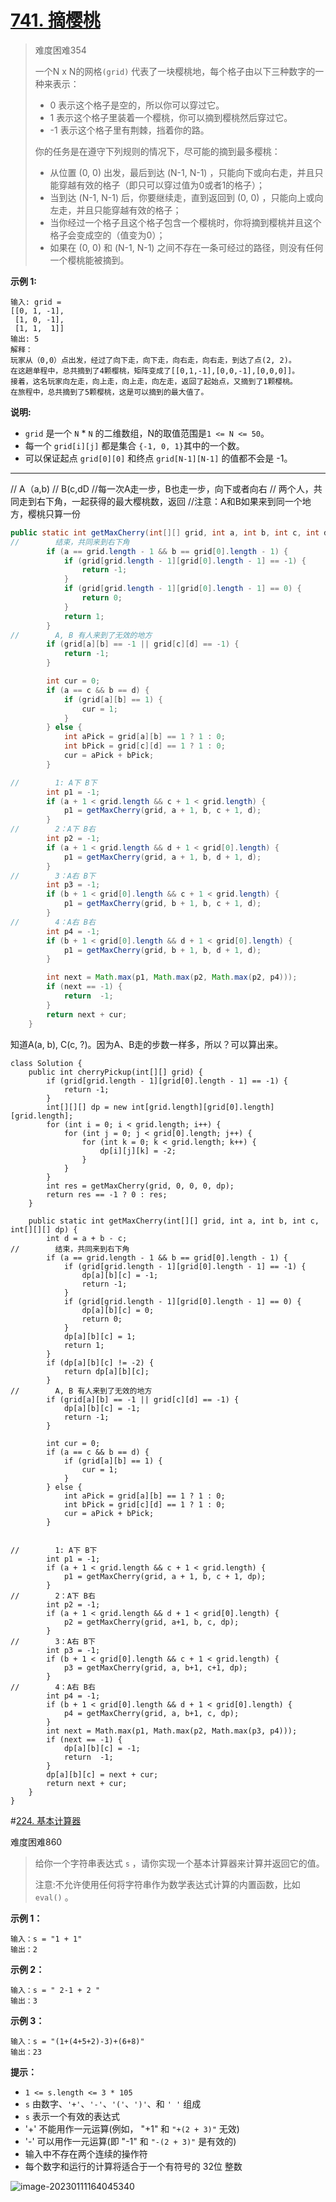 # [741. 摘樱桃](https://leetcode.cn/problems/cherry-pickup/)

> 难度困难354
>
> 一个N x N的网格`(grid)` 代表了一块樱桃地，每个格子由以下三种数字的一种来表示：
>
> - 0 表示这个格子是空的，所以你可以穿过它。
> - 1 表示这个格子里装着一个樱桃，你可以摘到樱桃然后穿过它。
> - -1 表示这个格子里有荆棘，挡着你的路。
>
> 你的任务是在遵守下列规则的情况下，尽可能的摘到最多樱桃：
>
> - 从位置 (0, 0) 出发，最后到达 (N-1, N-1) ，只能向下或向右走，并且只能穿越有效的格子（即只可以穿过值为0或者1的格子）；
> - 当到达 (N-1, N-1) 后，你要继续走，直到返回到 (0, 0) ，只能向上或向左走，并且只能穿越有效的格子；
> - 当你经过一个格子且这个格子包含一个樱桃时，你将摘到樱桃并且这个格子会变成空的（值变为0）；
> - 如果在 (0, 0) 和 (N-1, N-1) 之间不存在一条可经过的路径，则没有任何一个樱桃能被摘到。

**示例 1:**

```
输入: grid =
[[0, 1, -1],
 [1, 0, -1],
 [1, 1,  1]]
输出: 5
解释： 
玩家从（0,0）点出发，经过了向下走，向下走，向右走，向右走，到达了点(2, 2)。
在这趟单程中，总共摘到了4颗樱桃，矩阵变成了[[0,1,-1],[0,0,-1],[0,0,0]]。
接着，这名玩家向左走，向上走，向上走，向左走，返回了起始点，又摘到了1颗樱桃。
在旅程中，总共摘到了5颗樱桃，这是可以摘到的最大值了。
```

**说明:**

- `grid` 是一个 `N` * `N` 的二维数组，N的取值范围是`1 <= N <= 50`。
- 每一个 `grid[i][j]` 都是集合 `{-1, 0, 1}`其中的一个数。
- 可以保证起点 `grid[0][0]` 和终点 `grid[N-1][N-1]` 的值都不会是 -1。

---

// A（a,b)
// B(c,dD
//每一次A走一步，B也走一步，向下或者向右
// 两个人，共同走到右下角，一起获得的最大樱桃数，返回
//注意：A和B如果来到同一个地方，樱桃只算一份

```java
public static int getMaxCherry(int[][] grid, int a, int b, int c, int d) {
//        结束，共同来到右下角
        if (a == grid.length - 1 && b == grid[0].length - 1) {
            if (grid[grid.length - 1][grid[0].length - 1] == -1) {
                return -1;
            }
            if (grid[grid.length - 1][grid[0].length - 1] == 0) {
                return 0;
            }
            return 1;
        }
//        A, B 有人来到了无效的地方
        if (grid[a][b] == -1 || grid[c][d] == -1) {
            return -1;
        }

        int cur = 0;
        if (a == c && b == d) {
            if (grid[a][b] == 1) {
                cur = 1;
            }
        } else {
            int aPick = grid[a][b] == 1 ? 1 : 0;
            int bPick = grid[c][d] == 1 ? 1 : 0;
            cur = aPick + bPick;
        }

//        1: A下 B下
        int p1 = -1;
        if (a + 1 < grid.length && c + 1 < grid.length) {
            p1 = getMaxCherry(grid, a + 1, b, c + 1, d);
        }
//        2：A下 B右
        int p2 = -1;
        if (a + 1 < grid.length && d + 1 < grid[0].length) {
            p1 = getMaxCherry(grid, a + 1, b, d + 1, d);
        }
//        3：A右 B下
        int p3 = -1;
        if (b + 1 < grid[0].length && c + 1 < grid.length) {
            p1 = getMaxCherry(grid, b + 1, b, c + 1, d);
        }
//        4：A右 B右
        int p4 = -1;
        if (b + 1 < grid[0].length && d + 1 < grid[0].length) {
            p1 = getMaxCherry(grid, b + 1, b, d + 1, d);
        }

        int next = Math.max(p1, Math.max(p2, Math.max(p2, p4)));
        if (next == -1) {
            return  -1;
        }
        return next + cur;
    }
```

知道A(a, b), C(c, ?)。因为A、B走的步数一样多，所以？可以算出来。

```
class Solution {
    public int cherryPickup(int[][] grid) {
        if (grid[grid.length - 1][grid[0].length - 1] == -1) {
            return -1;
        }
        int[][][] dp = new int[grid.length][grid[0].length][grid.length];
        for (int i = 0; i < grid.length; i++) {
            for (int j = 0; j < grid[0].length; j++) {
                for (int k = 0; k < grid.length; k++) {
                    dp[i][j][k] = -2;
                }
            }
        }
        int res = getMaxCherry(grid, 0, 0, 0, dp);
        return res == -1 ? 0 : res;
    }

    public static int getMaxCherry(int[][] grid, int a, int b, int c, int[][][] dp) {
        int d = a + b - c;
//        结束，共同来到右下角
        if (a == grid.length - 1 && b == grid[0].length - 1) {
            if (grid[grid.length - 1][grid[0].length - 1] == -1) {
                dp[a][b][c] = -1;
                return -1;
            }
            if (grid[grid.length - 1][grid[0].length - 1] == 0) {
                dp[a][b][c] = 0;
                return 0;
            }
            dp[a][b][c] = 1;
            return 1;
        }
        if (dp[a][b][c] != -2) {
            return dp[a][b][c];
        }
//        A, B 有人来到了无效的地方
        if (grid[a][b] == -1 || grid[c][d] == -1) {
            dp[a][b][c] = -1;
            return -1;
        }

        int cur = 0;
        if (a == c && b == d) {
            if (grid[a][b] == 1) {
                cur = 1;
            }
        } else {
            int aPick = grid[a][b] == 1 ? 1 : 0;
            int bPick = grid[c][d] == 1 ? 1 : 0;
            cur = aPick + bPick;
        }


//        1: A下 B下
        int p1 = -1;
        if (a + 1 < grid.length && c + 1 < grid.length) {
            p1 = getMaxCherry(grid, a + 1, b, c + 1, dp);
        }
//        2：A下 B右
        int p2 = -1;
        if (a + 1 < grid.length && d + 1 < grid[0].length) {
            p2 = getMaxCherry(grid, a+1, b, c, dp);
        }
//        3：A右 B下
        int p3 = -1;
        if (b + 1 < grid[0].length && c + 1 < grid.length) {
            p3 = getMaxCherry(grid, a, b+1, c+1, dp);
        }
//        4：A右 B右
        int p4 = -1;
        if (b + 1 < grid[0].length && d + 1 < grid[0].length) {
            p4 = getMaxCherry(grid, a, b+1, c, dp);
        }
        int next = Math.max(p1, Math.max(p2, Math.max(p3, p4)));
        if (next == -1) {
            dp[a][b][c] = -1;
            return  -1;
        }
        dp[a][b][c] = next + cur;
        return next + cur;
    }
}
```

#[224. 基本计算器](https://leetcode.cn/problems/basic-calculator/)

难度困难860

> 给你一个字符串表达式 `s` ，请你实现一个基本计算器来计算并返回它的值。
>
> 注意:不允许使用任何将字符串作为数学表达式计算的内置函数，比如 `eval()` 。

 

**示例 1：**

```
输入：s = "1 + 1"
输出：2
```

**示例 2：**

```
输入：s = " 2-1 + 2 "
输出：3
```

**示例 3：**

```
输入：s = "(1+(4+5+2)-3)+(6+8)"
输出：23
```

 

**提示：**

- `1 <= s.length <= 3 * 105`
- `s` 由数字、`'+'`、`'-'`、`'('`、`')'`、和 `' '` 组成
- `s` 表示一个有效的表达式
- '+' 不能用作一元运算(例如， "+1" 和 `"+(2 + 3)"` 无效)
- '-' 可以用作一元运算(即 "-1" 和 `"-(2 + 3)"` 是有效的)
- 输入中不存在两个连续的操作符
- 每个数字和运行的计算将适合于一个有符号的 32位 整数

![image-20230111164045340](http://imgbed4926.oss-cn-hangzhou.aliyuncs.com/img/image-20230111164045340.png)